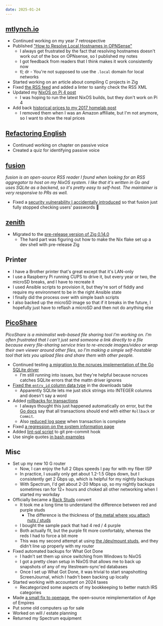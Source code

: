 ```yaml
---
date: 2025-01-24
---
```


## [mtlynch.io](https://mtlynch.io)

- Continued working on my year 7 retrospective
- Published ["How to Resolve Local Hostnames in OPNSense"](https://mtlynch.io/notes/opnsense-local-dns/)
  - I always get frustrated by the fact that resolving hostnames doesn't work out of the box on OPNsense, so I published my notes
  - I got feedback from readers that I think makes it work consistently now
  - tl; dr - You're not supposed to use the `.local` domain for local networks
- Started working on an article about compiling C projects in Zig
- Fixed [the RSS feed](https://github.com/mtlynch/mtlynch.io/pull/1405) and added a linter to sanity check the RSS XML
- Updated my [NixOS on Pi 4 post](https://github.com/mtlynch/mtlynch.io/pull/1408)
  - I was hoping to run the latest NixOS builds, but they don't work on Pi 4
- Add back [historical prices to my 2017 homelab post](https://github.com/mtlynch/mtlynch.io/pull/1412)
  - I removed them when I was an Amazon affiliate, but I'm not anymore, so I want to show the real prices

## [Refactoring English](https://refactoringenglish.com)

- Continued working on chapter on passive voice
- Created a quiz for identifying passive voice

## [fusion](https://github.com/0x2E/fusion)

_fusion is an open-source RSS reader I found when looking for an RSS aggregator to host on my NixOS system. I like that it's written in Go and uses SQLite as a backend, so it's pretty easy to self-host. The maintainer is very responsive to PRs as well._

- Fixed a [security vulnerability I accidentally introduced](https://github.com/0x2E/fusion/pull/54) so that fusion just fully stopped checking users' passwords 😬

## [zenith](https://github.com/mtlynch/zenith)

- Migrated to the [pre-release version of Zig 0.14.0](https://github.com/mtlynch/zenith/pull/95)
  - The hard part was figuring out how to make the Nix flake set up a dev shell with pre-release Zig

## Printer

- I have a Brother printer that's great except that it's LAN-only
- I use a Raspberry Pi running CUPS to drive it, but every year or two, the microSD breaks, and I have to recreate it
- I used Ansible scripts to provision it, but they're sort of fiddly and require my environment to be in the right Ansible state
- I finally did the process over with simple bash scripts
- I also backed up the microSD image so that if it breaks in the future, I hopefully just have to reflash a microSD and then not do anything else

## [PicoShare](https://pico.rocks)

_PicoShare is a minimalist web-based file sharing tool I’m working on. I’m often frustrated that I can’t just send someone a link directly to a file because every file-sharing service tries to re-encode images/video or wrap their own viewer around other files, so I’m making a simple self-hostable tool that lets you upload files and share them with other people._

- Continued testing [a migration to the ncruces implementation of the Go SQLite driver](https://github.com/mtlynch/picoshare/pull/629)
  - I'm still running into issues, but they're helpful because ncruces catches SQLite errors that the mattn driver ignores
- [Fixed the `entry_id` column data type](https://github.com/mtlynch/picoshare/pull/663) in the downloads table
  - Apparently SQLite lets me just stick strings into INTEGER columns and doesn't say a word
- Added [rollbacks for transactions](https://github.com/mtlynch/picoshare/pull/660)
  - I always thought this just happened automatically on error, but the [Go docs](https://go.dev/doc/database/execute-transactions) say that all transactions should end with either `Rollback` or `Commit`.
  - Also [reduced log spew](https://github.com/mtlynch/picoshare/pull/662) when transaction is complete
- Fixed [a regression on the system information page](https://github.com/mtlynch/picoshare/pull/659)
- Added [lint-sql script](https://github.com/mtlynch/picoshare/pull/664) to git pre-commit hook
- Use single quotes [in bash examples](https://github.com/mtlynch/picoshare/pull/658)

## Misc

- Set up my new 10 G router
  - Now, I can enjoy the full 2 Gbps speeds I pay for with my fiber ISP
  - In practice, I usually only get about 1.2-1.5 Gbps down, but I consistently get 2 Gbps up, which is helpful for my nightly backups
  - With Spectrum, I'd get about 2-20 Mbps up, so my nightly backups sometimes ran for 12+ hours and choked all other networking when I started my workday
- Officially became a [Rack Studs](https://www.rackstuds.com/) convert
  - It took me a long time to understand the difference between red and purple studs
    - The difference is the thickness of [the metal where you attach nuts / studs](Zz5u.webp)
  - I bought the sample pack that had 4 red / 4 purple
  - Both actually fit, but the purple fit more comfortably, whereas the reds I had to force a bit more
  - This was my second attempt at using [the /dev/mount studs](https://patchbox.com/dev-mount-cage-nut/), and they didn't line up properly with my router
- Fixed automated backups for What Got Done
  - I hadn't set them up since switching from Windows to NixOS
  - I got a pretty clean setup in NixOS that allows me to back up snapshots of any of my litestream-sync'ed databases
  - Once I set up What Got Done, it was trivial to start snapshotting ScreenJournal, which I hadn't been backing up locally
- Started working with accountant on 2024 taxes
  - Recategorized some aspects of my bookkeeping to better match IRS categories
- Made [a small fix to openage](https://github.com/SFTtech/openage/pull/1743), the open-source reimplementation of Age of Empires
- Put some old computers up for sale
- Worked on will / estate planning
- Returned my Spectrum equipment
